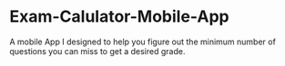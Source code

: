 # Exam-Calulator-Mobile-App
A mobile App I designed to help you figure out the minimum number of questions you can miss to get a desired grade.
